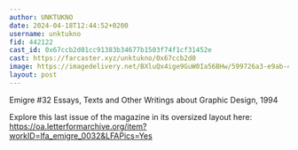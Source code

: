 ```yaml
---
author: UNKTUKNO
date: 2024-04-18T12:44:52+0200
username: unktukno
fid: 442122
cast_id: 0x67ccb2d01cc91383b34677b1503f74f1cf31452e
cast: https://farcaster.xyz/unktukno/0x67ccb2d0
image: https://imagedelivery.net/BXluQx4ige9GuW0Ia56BHw/599726a3-e9ab-47ba-0209-1fc678fc1a00/original
layout: post
---
```


Emigre #32
Essays, Texts and Other Writings about Graphic Design, 1994

Explore this last issue of the magazine in its oversized layout here:
https://oa.letterformarchive.org/item?workID=lfa_emigre_0032&LFAPics=Yes

<img src='https://imagedelivery.net/BXluQx4ige9GuW0Ia56BHw/599726a3-e9ab-47ba-0209-1fc678fc1a00/original' alt='' referrerpolicy='no-referrer'/>
<img src='https://imagedelivery.net/BXluQx4ige9GuW0Ia56BHw/a95d1349-175f-4b62-c8ff-14e86f69f000/original' alt='' referrerpolicy='no-referrer'/>
